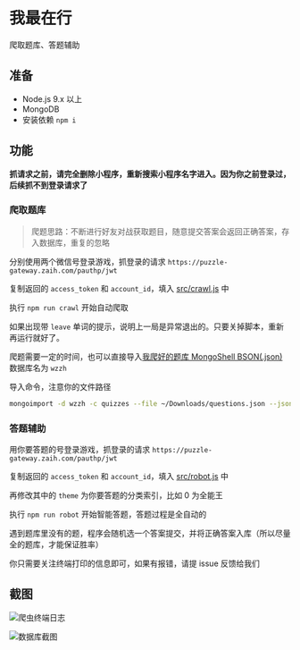 # 我最在行

爬取题库、答题辅助

## 准备

- Node.js 9.x 以上
- MongoDB
- 安装依赖 `npm i`

## 功能

**抓请求之前，请完全删除小程序，重新搜索小程序名字进入。因为你之前登录过，后续抓不到登录请求了**

### 爬取题库 

> 爬题思路：不断进行好友对战获取题目，随意提交答案会返回正确答案，存入数据库，重复的忽略

分别使用两个微信号登录游戏，抓登录的请求 `https://puzzle-gateway.zaih.com/pauthp/jwt`

复制返回的 `access_token` 和 `account_id`，填入 [src/crawl.js](src/crawl.js) 中

执行 `npm run crawl` 开始自动爬取

如果出现带 `leave` 单词的提示，说明上一局是异常退出的。只要关掉脚本，重新再运行就好了。

爬题需要一定的时间，也可以直接导入[我爬好的题库 MongoShell BSON(.json)](questions.json) 数据库名为 `wzzh`

导入命令，注意你的文件路径

```bash
mongoimport -d wzzh -c quizzes --file ~/Downloads/questions.json --jsonArray --drop
```

### 答题辅助 

用你要答题的号登录游戏，抓登录的请求 `https://puzzle-gateway.zaih.com/pauthp/jwt`

复制返回的 `access_token` 和 `account_id`，填入 [src/robot.js](src/robot.js) 中

再修改其中的 `theme` 为你要答题的分类索引，比如 0 为全能王

执行 `npm run robot` 开始智能答题，答题过程是全自动的

遇到题库里没有的题，程序会随机选一个答案提交，并将正确答案入库（所以尽量全的题库，才能保证胜率）

你只需要关注终端打印的信息即可，如果有报错，请提 issue 反馈给我们

## 截图

![爬虫终端日志](https://user-images.githubusercontent.com/8413791/35961286-1758defa-0ce8-11e8-81fc-a7dcc6a37685.png)

![数据库截图](https://user-images.githubusercontent.com/8413791/35961695-86e4a4e2-0ce9-11e8-8317-e2f2a31bb879.png)
